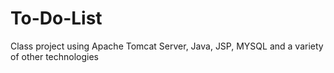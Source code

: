 # To-Do-List
Class project using Apache Tomcat Server, Java, JSP, MYSQL and a variety of other technologies

